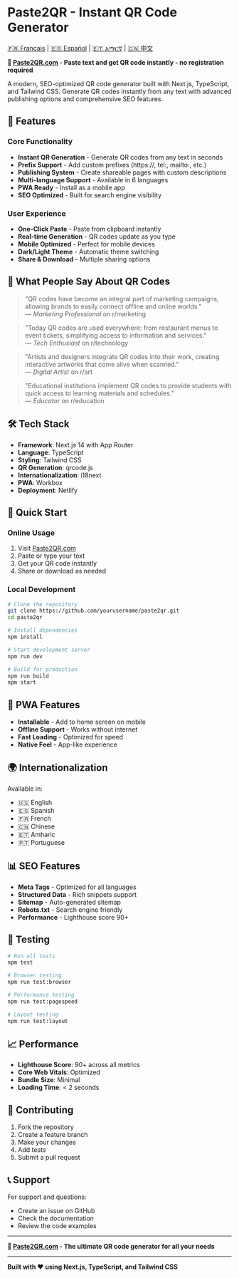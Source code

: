 # Paste2QR - Instant QR Code Generator

[🇫🇷 Français](README_FR.md) | [🇪🇸 Español](README_ES.md) | [🇪🇹 አማርኛ](README_AM.md) | [🇨🇳 中文](README_ZH.md)

**🔗 [Paste2QR.com](https://paste2qr.com) - Paste text and get QR code instantly - no registration required**

A modern, SEO-optimized QR code generator built with Next.js, TypeScript, and Tailwind CSS. Generate QR codes instantly from any text with advanced publishing options and comprehensive SEO features.

## 🚀 Features

### Core Functionality

-   **Instant QR Generation** - Generate QR codes from any text in seconds
-   **Prefix Support** - Add custom prefixes (https://, tel:, mailto:, etc.)
-   **Publishing System** - Create shareable pages with custom descriptions
-   **Multi-language Support** - Available in 6 languages
-   **PWA Ready** - Install as a mobile app
-   **SEO Optimized** - Built for search engine visibility

### User Experience

-   **One-Click Paste** - Paste from clipboard instantly
-   **Real-time Generation** - QR codes update as you type
-   **Mobile Optimized** - Perfect for mobile devices
-   **Dark/Light Theme** - Automatic theme switching
-   **Share & Download** - Multiple sharing options

## 💬 What People Say About QR Codes

> "QR codes have become an integral part of marketing campaigns, allowing brands to easily connect offline and online worlds."  
> — _Marketing Professional_ on r/marketing

> "Today QR codes are used everywhere: from restaurant menus to event tickets, simplifying access to information and services."  
> — _Tech Enthusiast_ on r/technology

> "Artists and designers integrate QR codes into their work, creating interactive artworks that come alive when scanned."  
> — _Digital Artist_ on r/art

> "Educational institutions implement QR codes to provide students with quick access to learning materials and schedules."  
> — _Educator_ on r/education

## 🛠️ Tech Stack

-   **Framework**: Next.js 14 with App Router
-   **Language**: TypeScript
-   **Styling**: Tailwind CSS
-   **QR Generation**: qrcode.js
-   **Internationalization**: i18next
-   **PWA**: Workbox
-   **Deployment**: Netlify

## 🚀 Quick Start

### Online Usage

1. Visit [Paste2QR.com](https://paste2qr.com)
2. Paste or type your text
3. Get your QR code instantly
4. Share or download as needed

### Local Development

```bash
# Clone the repository
git clone https://github.com/yourusername/paste2qr.git
cd paste2qr

# Install dependencies
npm install

# Start development server
npm run dev

# Build for production
npm run build
npm start
```

## 📱 PWA Features

-   **Installable** - Add to home screen on mobile
-   **Offline Support** - Works without internet
-   **Fast Loading** - Optimized for speed
-   **Native Feel** - App-like experience

## 🌍 Internationalization

Available in:

-   🇺🇸 English
-   🇪🇸 Spanish
-   🇫🇷 French
-   🇨🇳 Chinese
-   🇪🇹 Amharic
-   🇵🇹 Portuguese

## 📊 SEO Features

-   **Meta Tags** - Optimized for all languages
-   **Structured Data** - Rich snippets support
-   **Sitemap** - Auto-generated sitemap
-   **Robots.txt** - Search engine friendly
-   **Performance** - Lighthouse score 90+

## 🧪 Testing

```bash
# Run all tests
npm test

# Browser testing
npm run test:browser

# Performance testing
npm run test:pagespeed

# Layout testing
npm run test:layout
```

## 📈 Performance

-   **Lighthouse Score**: 90+ across all metrics
-   **Core Web Vitals**: Optimized
-   **Bundle Size**: Minimal
-   **Loading Time**: < 2 seconds

## 🤝 Contributing

1. Fork the repository
2. Create a feature branch
3. Make your changes
4. Add tests
5. Submit a pull request

## 📞 Support

For support and questions:

-   Create an issue on GitHub
-   Check the documentation
-   Review the code examples

---

**🔗 [Paste2QR.com](https://paste2qr.com) - The ultimate QR code generator for all your needs**

---

**Built with ❤️ using Next.js, TypeScript, and Tailwind CSS**
